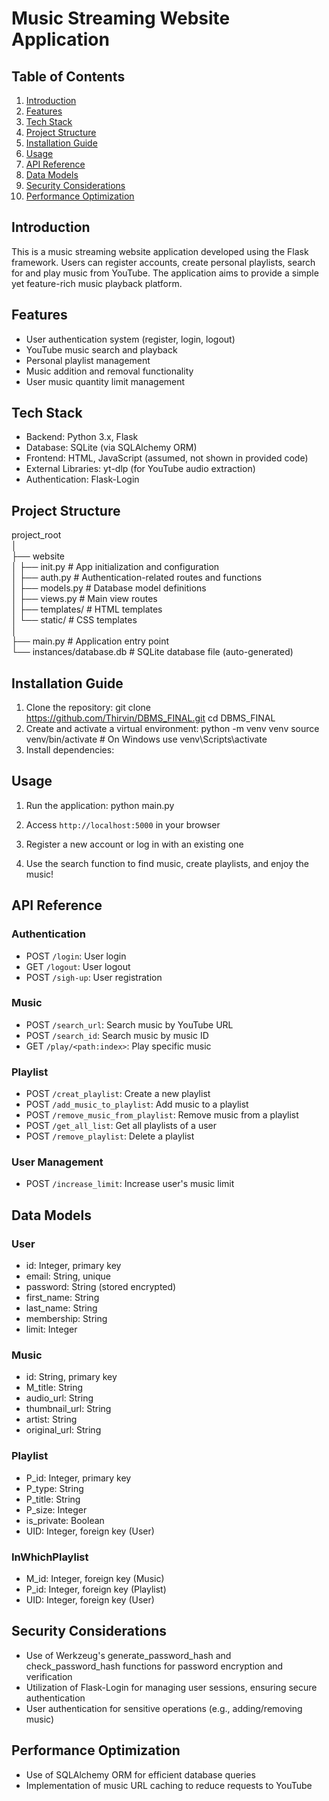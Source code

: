 # Music Streaming Website Application

## Table of Contents
1. [Introduction](#introduction)
2. [Features](#features)
3. [Tech Stack](#tech-stack)
4. [Project Structure](#project-structure)
5. [Installation Guide](#installation-guide)
6. [Usage](#usage)
7. [API Reference](#api-reference)
8. [Data Models](#data-models)
9. [Security Considerations](#security-considerations)
10. [Performance Optimization](#performance-optimization)

## Introduction

This is a music streaming website application developed using the Flask framework. Users can register accounts, create personal playlists, search for and play music from YouTube. The application aims to provide a simple yet feature-rich music playback platform.

## Features

- User authentication system (register, login, logout)
- YouTube music search and playback
- Personal playlist management
- Music addition and removal functionality
- User music quantity limit management

## Tech Stack

- Backend: Python 3.x, Flask
- Database: SQLite (via SQLAlchemy ORM)
- Frontend: HTML, JavaScript (assumed, not shown in provided code)
- External Libraries: yt-dlp (for YouTube audio extraction)
- Authentication: Flask-Login

## Project Structure
project_root  
│  
├── website  
│   ├── init.py     				# App initialization and configuration  
│   ├── auth.py         			# Authentication-related routes and functions  
│   ├── models.py       			# Database model definitions  
│   ├── views.py        			# Main view routes  
│   ├── templates/      			# HTML templates  
│   └── static/         			# CSS templates  
│ 	 
├── main.py             			# Application entry point  
└── instances/database.db           # SQLite database file (auto-generated)  
## Installation Guide

1. Clone the repository:
git clone https://github.com/Thirvin/DBMS_FINAL.git
cd DBMS_FINAL
2. Create and activate a virtual environment:
python -m venv venv
source venv/bin/activate  # On Windows use venv\Scripts\activate
3. Install dependencies:
## Usage

1. Run the application:
python main.py
2. Access `http://localhost:5000` in your browser

3. Register a new account or log in with an existing one

4. Use the search function to find music, create playlists, and enjoy the music!

## API Reference

### Authentication

- POST `/login`: User login
- GET `/logout`: User logout
- POST `/sigh-up`: User registration

### Music

- POST `/search_url`: Search music by YouTube URL
- POST `/search_id`: Search music by music ID
- GET `/play/<path:index>`: Play specific music

### Playlist

- POST `/creat_playlist`: Create a new playlist
- POST `/add_music_to_playlist`: Add music to a playlist
- POST `/remove_music_from_playlist`: Remove music from a playlist
- POST `/get_all_list`: Get all playlists of a user
- POST `/remove_playlist`: Delete a playlist

### User Management

- POST `/increase_limit`: Increase user's music limit

## Data Models

### User
- id: Integer, primary key
- email: String, unique
- password: String (stored encrypted)
- first_name: String
- last_name: String
- membership: String
- limit: Integer

### Music
- id: String, primary key
- M_title: String
- audio_url: String
- thumbnail_url: String
- artist: String
- original_url: String

### Playlist
- P_id: Integer, primary key
- P_type: String
- P_title: String
- P_size: Integer
- is_private: Boolean
- UID: Integer, foreign key (User)

### InWhichPlaylist
- M_id: Integer, foreign key (Music)
- P_id: Integer, foreign key (Playlist)
- UID: Integer, foreign key (User)

## Security Considerations

- Use of Werkzeug's generate_password_hash and check_password_hash functions for password encryption and verification
- Utilization of Flask-Login for managing user sessions, ensuring secure authentication
- User authentication for sensitive operations (e.g., adding/removing music)

## Performance Optimization

- Use of SQLAlchemy ORM for efficient database queries
- Implementation of music URL caching to reduce requests to YouTube

